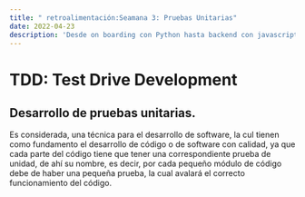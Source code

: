 ```yaml
---
title: " retroalimentación:Seamana 3: Pruebas Unitarias"
date: 2022-04-23
description: 'Desde on boarding con Python hasta backend con javascript (NodeJS)'
---
```



# TDD: Test Drive Development

## Desarrollo de pruebas unitarias.

Es considerada, una técnica para el desarrollo de software, la cul tienen como fundamento el desarrollo de código o de software con calidad, ya que cada parte del código tiene que tener una correspondiente prueba de unidad, de ahí su nombre, es decir, por cada pequeño módulo de código debe de haber una pequeña prueba, la cual avalará el correcto funcionamiento del código.
